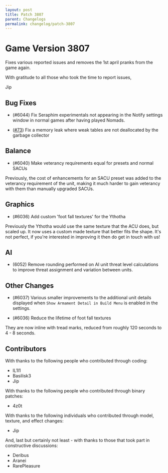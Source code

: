 ```yaml
---
layout: post
title: Patch 3807
parent: Changelogs
permalink: changelog/patch-3807
---
```


# Game Version 3807

Fixes various reported issues and removes the 1st april pranks from the game again.

With gratitude to all those who took the time to report issues,

Jip

## Bug Fixes

- (#6044) Fix Seraphim experimentals not appearing in the Notify settings window in normal games after having played Nomads.

- ([#73](https://github.com/FAForever/FA-Binary-Patches/pull/73)) Fix a memory leak where weak tables are not deallocated by the garbage collector

## Balance

- (#6040) Make veterancy requirements equal for presets and normal SACUs

Previously, the cost of enhancements for an SACU preset was added to the veterancy requirement of the unit, making it much harder to gain veterancy with them than manually upgraded SACUs.

## Graphics

- (#6036) Add custom 'foot fall textures' for the Ythotha

Previously the Ythotha would use the same texture that the ACU does, but scaled up. It now uses a custom made texture that better fits the shape. It's not perfect, if you're interested in improving it then do get in touch with us!

## AI

- (6052) Remove rounding performed on AI unit threat level calculations to improve threat assignment and variation between units.

## Other Changes

- (#6037) Various smaller improvements to the additional unit details displayed when `Show Armament Detail in Build Menu` is enabled in the settings.

- (#6036) Reduce the lifetime of foot fall textures

They are now inline with tread marks, reduced from roughly 120 seconds to 4 - 8 seconds.

## Contributors

With thanks to the following people who contributed through coding:

- lL1l1
- Basilisk3
- Jip

With thanks to the following people who contributed through binary patches:

- 4z0t

With thanks to the following individuals who contributed through model, texture, and effect changes:

- Jip

And, last but certainly not least - with thanks to those that took part in constructive discussions:

- Deribus
- Aranei
- RarePleasure
